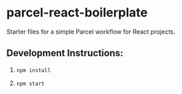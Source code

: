 # parcel-react-boilerplate

Starter files for a simple Parcel workflow for React projects.

## Development Instructions:

1. `npm install`

2. `npm start`

